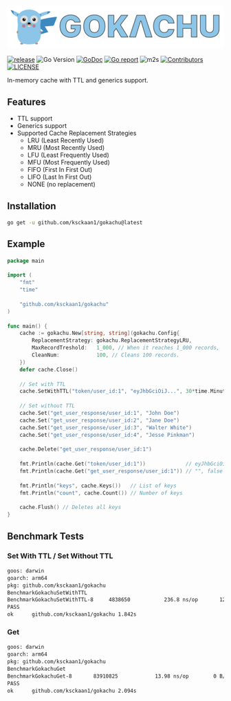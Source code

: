 ![gokachu](./doc/gokachu.png)

[![release](https://img.shields.io/github/release/ksckaan1/gokachu.svg)](https://github.com/ksckaan1/gokachu/releases)
![Go Version](https://img.shields.io/badge/Go-%3E%3D%201.21-%23007d9c)
[![GoDoc](https://godoc.org/github.com/ksckaan1/gokachu?status.svg)](https://pkg.go.dev/github.com/ksckaan1/gokachu)
[![Go report](https://goreportcard.com/badge/github.com/ksckaan1/gokachu)](https://goreportcard.com/report/github.com/ksckaan1/gokachu)
![m2s](https://img.shields.io/badge/coverage-95.9%25-green?style=flat)
[![Contributors](https://img.shields.io/github/contributors/ksckaan1/gokachu)](https://github.com/ksckaan1/gokachu/graphs/contributors)
[![LICENSE](https://img.shields.io/badge/LICENCE-MIT-orange?style=flat)](./LICENSE)

In-memory cache with TTL and generics support.

## Features
- TTL support
- Generics support
- Supported Cache Replacement Strategies
  - LRU (Least Recently Used)
  - MRU (Most Recently Used)
  - LFU (Least Frequently Used)
  - MFU (Most Frequently Used)
  - FIFO (First In First Out)
  - LIFO (Last In First Out)
  - NONE (no replacement)

## Installation

```bash
go get -u github.com/ksckaan1/gokachu@latest
```

## Example

```go
package main

import (
	"fmt"
	"time"

	"github.com/ksckaan1/gokachu"
)

func main() {
	cache := gokachu.New[string, string](gokachu.Config{
		ReplacementStrategy: gokachu.ReplacementStrategyLRU,
		MaxRecordTreshold:   1_000, // When it reaches 1_000 records,
		CleanNum:            100, // Cleans 100 records.
	})
	defer cache.Close()

	// Set with TTL
	cache.SetWithTTL("token/user_id:1", "eyJhbGciOiJ...", 30*time.Minute)

	// Set without TTL
	cache.Set("get_user_response/user_id:1", "John Doe")
	cache.Set("get_user_response/user_id:2", "Jane Doe")
	cache.Set("get_user_response/user_id:3", "Walter White")
	cache.Set("get_user_response/user_id:4", "Jesse Pinkman")

	cache.Delete("get_user_response/user_id:1")

	fmt.Println(cache.Get("token/user_id:1"))             // eyJhbGciOiJ..., true
	fmt.Println(cache.Get("get_user_response/user_id:1")) // "", false

	fmt.Println("keys", cache.Keys())   // List of keys
	fmt.Println("count", cache.Count()) // Number of keys

	cache.Flush() // Deletes all keys
}

```

## Benchmark Tests

### Set With TTL / Set Without TTL
```bash
goos: darwin
goarch: arm64
pkg: github.com/ksckaan1/gokachu
BenchmarkGokachuSetWithTTL
BenchmarkGokachuSetWithTTL-8   	 4838650	       236.8 ns/op	     129 B/op	       4 allocs/op
PASS
ok  	github.com/ksckaan1/gokachu	1.842s
```

### Get
```bash
goos: darwin
goarch: arm64
pkg: github.com/ksckaan1/gokachu
BenchmarkGokachuGet
BenchmarkGokachuGet-8   	83910825	        13.98 ns/op	       0 B/op	       0 allocs/op
PASS
ok  	github.com/ksckaan1/gokachu	2.094s
```

